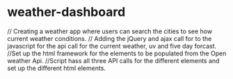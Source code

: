 # weather-dashboard
// Creating a weather app where users can search the cities to see how current weather conditions.
// Adding the jQuery and ajax call for to the javascript for the api call for the current weather, uv and five day forcast.
//Set up the html framework for the elements to be populated from the Open weather Api.
//Script hass all three API calls for the different elements and set up the different html elements.